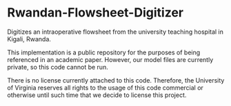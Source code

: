 # Rwandan-Flowsheet-Digitizer
Digitizes an intraoperative flowsheet from the university teaching hospital in Kigali, Rwanda.

This implementation is a public repository for the purposes of being referenced in an academic paper. 
However, our model files are currently private, so this code cannot be run.

There is no license currently attached to this code.
Therefore, the University of Virginia reserves all rights to the usage of this code commercial or otherwise until such time that we decide to license this project.
